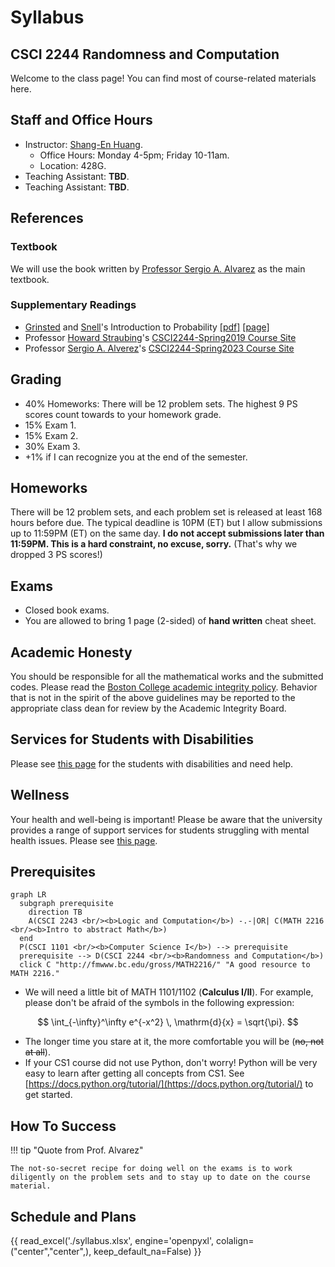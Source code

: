 # Syllabus

## CSCI 2244 Randomness and Computation

Welcome to the class page!
You can find most of course-related materials here.

## Staff and Office Hours

* Instructor: [Shang-En Huang](https://tmt514.github.io/).
    * Office Hours: Monday 4-5pm; Friday 10-11am.
    * Location: 428G.
* Teaching Assistant: **TBD**.
* Teaching Assistant: **TBD**.

## References

### Textbook

We will use the book written by [Professor Sergio A. Alvarez](http://cs.bc.edu/~alvarez/) as the main textbook.

### Supplementary Readings

* [Grinsted](http://www.swarthmore.edu/NatSci/cgrinst1/) and [Snell](https://en.wikipedia.org/wiki/J._Laurie_Snell)'s Introduction to Probability [[pdf]](https://math.dartmouth.edu/~prob/prob/prob.pdf) [[page]](https://chance.dartmouth.edu/teaching_aids/books_articles/probability_book/book.html)
* Professor [Howard Straubing](http://www.cs.bc.edu/~straubin/)'s [CSCI2244-Spring2019 Course Site](http://www.cs.bc.edu/~straubin/csci2244-2019/syllabus.html)
* Professor [Sergio A. Alverez](http://cs.bc.edu/~alvarez/)'s [CSCI2244-Spring2023 Course Site](http://cs.bc.edu/~alvarez/Randomness)

## Grading

* 40% Homeworks: There will be 12 problem sets.
The highest 9 PS scores count towards to your homework grade.
* 15% Exam 1.
* 15% Exam 2.
* 30% Exam 3.
* +1% if I can recognize you at the end of the semester.

## Homeworks

There will be 12 problem sets, and each problem set is released at least 168 hours before due.
The typical deadline is 10PM (ET) but I allow submissions up to 11:59PM (ET) on the same day. <b>I do not accept submissions later than 11:59PM. This is a hard constraint, no excuse, sorry.</b> (That's why we dropped 3 PS scores!)

## Exams

* Closed book exams.
* You are allowed to bring 1 page (2-sided) of **hand written** cheat sheet.

## Academic Honesty

You should be responsible for all the mathematical works and the submitted codes.
Please read the [Boston College academic integrity policy](https://www.bc.edu/bc-web/academics/sites/university-catalog/policies-procedures.html#tab-academic_integrity_policies).
Behavior that is not in the spirit of the above guidelines may be reported to the appropriate class dean for review by the Academic Integrity Board.

## Services for Students with Disabilities

Please see [this page](https://www.bc.edu/content/bc-web/offices/student-affairs/sites/dean-of-students/disability-services.html) for the students with disabilities and need help.

## Wellness

Your health and well-being is important!
Please be aware that the university provides
a range of support services for students struggling with mental health issues.
Please see [this page](https://www.bc.edu/content/bc-web/offices/student-affairs/sites/counseling.html).


## Prerequisites

``` mermaid
graph LR
  subgraph prerequisite
    direction TB
    A(CSCI 2243 <br/><b>Logic and Computation</b>) -.-|OR| C(MATH 2216 <br/><b>Intro to abstract Math</b>)
  end
  P(CSCI 1101 <br/><b>Computer Science I</b>) --> prerequisite
  prerequisite --> D(CSCI 2244 <br/><b>Randomness and Computation</b>)
  click C "http://fmwww.bc.edu/gross/MATH2216/" "A good resource to MATH 2216."
```

* We will need a little bit of MATH 1101/1102 (<b>Calculus I/II</b>). For example, please don't be afraid of the symbols in the following expression:

$$ \int_{-\infty}^\infty e^{-x^2} \, \mathrm{d}{x} = \sqrt{\pi}. $$

* The longer time you stare at it, the more comfortable you will be (<s>no, not at all</s>).
* If your CS1 course did not use Python, don't worry! Python will be very easy to learn after getting all concepts from CS1. See [https://docs.python.org/tutorial/](https://docs.python.org/tutorial/) to get started.

## How To Success

!!! tip "Quote from Prof. Alvarez"

    The not-so-secret recipe for doing well on the exams is to work diligently on the problem sets and to stay up to date on the course material.


## Schedule and Plans

{{ read_excel('./syllabus.xlsx', engine='openpyxl', colalign=("center","center",), keep_default_na=False) }}


